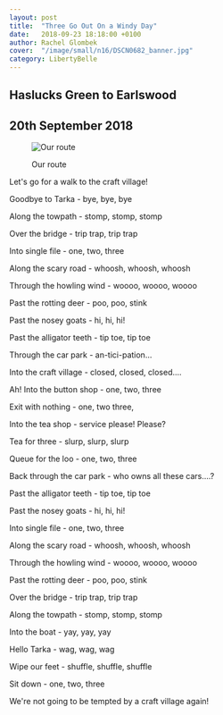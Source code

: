 ```yaml
---
layout: post
title:  "Three Go Out On a Windy Day"
date:   2018-09-23 18:18:00 +0100
author: Rachel Glombek
cover:  "/image/small/n16/DSCN0682_banner.jpg"
category: LibertyBelle
---
```


<h2>Haslucks Green to Earlswood</h2>
<h2>20th September 2018</h2>

<figure>
 <img src="{{site.baseurl}}/image/maps/n16map.png" alt="Our route" >
 <figcaption>
 <p>Our route</p>
 </figcaption>
</figure>

<p class="signtranscript">Let's go for a walk to the craft village!</p>

<p class="signtranscript">Goodbye to Tarka - bye, bye, bye</p>

<p class="signtranscript">Along the towpath - stomp, stomp, stomp</p>

<p class="signtranscript">Over the bridge - trip trap, trip trap</p>

<p class="signtranscript">Into single file - one, two, three</p>

<p class="signtranscript">Along the scary road - whoosh, whoosh, whoosh</p>

<p class="signtranscript">Through the howling wind - woooo, woooo, woooo</p>

<p class="signtranscript">Past the rotting deer - poo, poo, stink</p>

<p class="signtranscript">Past the nosey goats - hi, hi, hi!</p>

<p class="signtranscript">Past the alligator teeth - tip toe, tip toe</p>

<p class="signtranscript">Through the car park - an-tici-pation...</p>

<p class="signtranscript">Into the craft village - closed, closed, closed....</p>

<p class="signtranscript">Ah! Into the button shop - one, two, three</p>

<p class="signtranscript">Exit with nothing - one, two three,</p>

<p class="signtranscript">Into the tea shop - service please! Please?</p>

<p class="signtranscript">Tea for three - slurp, slurp, slurp</p>

<p class="signtranscript">Queue for the loo - one, two, three</p>
 
<p class="signtranscript">Back through the car park - who owns all these cars....?</p>

<p class="signtranscript">Past the alligator teeth - tip toe, tip toe</p>

<p class="signtranscript">Past the nosey goats - hi, hi, hi!</p>

<p class="signtranscript">Into single file - one, two, three</p>

<p class="signtranscript">Along the scary road - whoosh, whoosh, whoosh</p>

<p class="signtranscript">Through the howling wind - woooo, woooo, woooo</p>

<p class="signtranscript">Past the rotting deer - poo, poo, stink</p>

<p class="signtranscript">Over the bridge - trip trap, trip trap</p>

<p class="signtranscript">Along the towpath - stomp, stomp, stomp</p>

<p class="signtranscript">Into the boat - yay, yay, yay</p>

<p class="signtranscript">Hello Tarka - wag, wag, wag</p>

<p class="signtranscript">Wipe our feet - shuffle, shuffle, shuffle</p>

<p class="signtranscript">Sit down - one, two, three</p>

<p class="signtranscript">We're not going to be tempted by a craft village again!</p>
